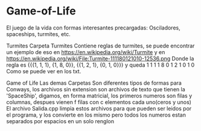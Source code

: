 # Game-of-Life
El juego de la vida con formas interesantes precargadas: Osciladores, spaceships, turmites, etc.


Turmites
Carpeta Turmites
Contiene reglas de turmites, se puede encontrar un ejemplo de eso en
https://en.wikipedia.org/wiki/Turmite
y en 
https://en.wikipedia.org/wiki/File:Turmite-111180121010-12536.png
Donde la regla es {{{1, 1, 1}, {1, 8, 0}}, {{1, 2, 1}, {0, 1, 0}}}
y queda
1 1 1 1 8 0 1 2 1 0 1 0
Como se puede ver en los txt.

Game of Life
Las demas Carpetas
Son diferentes tipos de formas para Conways, los archivos sin extension son archivos de texto que tienen la 'SpaceShip', digamos, en forma matricial, los primeros numeros son filas y columnas, despues vienen f filas con c elementos cada uno(ceros y unos)
El archivo Salida.cpp limpia estos archivos para que pueden ser leidos por el programa, y los convierte en los mismo pero todos los numeros estan separados por espacios en un solo renglon
